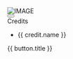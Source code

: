 <grid class="grid" :style="[config.gridTemplateColumns ? {'gridTemplateColumns': config.gridTemplateColumns} : {'gridTemplateColumns': '1fr 1fr 1fr'}]">
    <div class="grid-item" v-if="!item.hide" v-for="item in items">
        <span class="grid-item-title-wrapper">
          <span class="grid-item-title" v-html=item.title></span>
          <span class="grid-item-state" v-text="item.status ? item.status : 'Active'"></span>
        </span>
        <div class="grid-item-container">
          <img alt="IMAGE" v-if="item.image" class="grid-item-image" :src=item.image />
        <div class="grid-item-description-container">
          <button class="grid-item-description-button hevort-btn" @click="(e) => toggleDescription(e, item)">
            <span class="grid-item-description-button-text" v-text="item.descriptionExpanded ? 'Hide Description' : 'Show Description'"></span>
            <i class="grid-item-description-button-icon" :class="item.descriptionExpanded ? 'fa-solid fa-angle-up' : 'fa-solid fa-angle-down'"></i>
          </button>
          <div class="grid-item-description"
               :class="(item.descriptionExpanded) ? 'grid-item-description-expanded' : ''"
               v-html=item.description>
          </div>
        </div>
        <div class="grid-item-custom-content" v-if="item.customContent" v-html="item.customContent"></div>
        <div class="grid-item-credits" v-if="item.credits">
            <span class="grid-item-credit-header">Credits</span>
                <ul class="grid-item-credit-list">
                    <li class="grid-item-credit-list-item" v-for="credit in item.credits">
                        <div class="grid-item-credit-list-item-wrapper">
                            <span class="grid-item-credit-list-item-name">{{ credit.name }}</span>
                            <span v-if="credit.description" v-html="credit.description"></span>
                        </div>
                    </li>
                </ul>
        </div>
        <div class="grid-item-button-container" v-if="item.buttons" :style="[item.customContent ? {'marginTop': 'unset'} : {'marginTop': 'auto'}, item.buttons.length === 1 ? {'grid-template-columns': '1fr'} : {'grid-template-columns': '1fr 1fr'}]" :style>
            <a class="hevort-btn" v-for="button in item.buttons" v-if="button.link" :href="button.link" :target="[button.target ? button.target : '_blank']"><span class="hevort-btn-text">{{ button.title }}</span><i v-if="button.icon" :class="button.icon"></i></a>
        </div>
        </div>
    </div>
</grid>